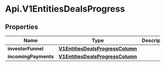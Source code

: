 # Api.V1EntitiesDealsProgress

## Properties

Name | Type | Description | Notes
------------ | ------------- | ------------- | -------------
**investorFunnel** | [**V1EntitiesDealsProgressColumn**](V1EntitiesDealsProgressColumn.md) |  | [optional] 
**incomingPayments** | [**V1EntitiesDealsProgressColumn**](V1EntitiesDealsProgressColumn.md) |  | [optional] 


